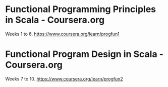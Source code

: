 # Functional Programming Principles in Scala - Coursera.org

Weeks 1 to 6. <https://www.coursera.org/learn/progfun1>

# Functional Program Design in Scala - Coursera.org

Weeks 7 to 10. <https://www.coursera.org/learn/progfun2>
